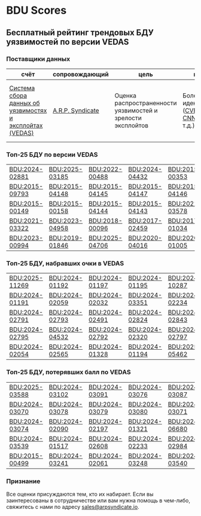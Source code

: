 
# BDU Scores
## Бесплатный рейтинг трендовых БДУ уязвимостей по версии VEDAS

### Поставщики данных
| счёт | cопровождающий | цель | покрытие | определение | частота |
| ----- | ---------- | ------- | -------- | ----------- | --------- |
| [Система сбора данных об уязвимостях и эксплойтах (VEDAS)](https://vedas.arpsyndicate.io) | [A.R.P. Syndicate](https://www.arpsyndicate.io) | Оценка распространенности уязвимостей и зрелости эксплойтов | Более 150 идентификаторов ([CVE](https://github.com/ARPSyndicate/cve-scores), [EUVD](https://github.com/ARPSyndicate/euvd-scores), [CNNVD](https://github.com/ARPSyndicate/cnnvd-scores), [BDU](https://github.com/ARPSyndicate/bdu-scores) и т.д.) | Аналитические данные с открытым исходным кодом (OSINT), полученные от [Exploit Observer](https://www.exploit.observer) | 12-16 часов |



<h3>Топ-25 БДУ по версии VEDAS</h3>

<table>
  <tr>
    <td><a href='https://vedas.arpsyndicate.io/?vuln=BDU:2024-02881'>BDU:2024-02881</a></td>
    <td><a href='https://vedas.arpsyndicate.io/?vuln=BDU:2025-03185'>BDU:2025-03185</a></td>
    <td><a href='https://vedas.arpsyndicate.io/?vuln=BDU:2022-00488'>BDU:2022-00488</a></td>
    <td><a href='https://vedas.arpsyndicate.io/?vuln=BDU:2024-04432'>BDU:2024-04432</a></td>
    <td><a href='https://vedas.arpsyndicate.io/?vuln=BDU:2015-00353'>BDU:2015-00353</a></td>
  </tr>
  <tr>
    <td><a href='https://vedas.arpsyndicate.io/?vuln=BDU:2015-09793'>BDU:2015-09793</a></td>
    <td><a href='https://vedas.arpsyndicate.io/?vuln=BDU:2015-04148'>BDU:2015-04148</a></td>
    <td><a href='https://vedas.arpsyndicate.io/?vuln=BDU:2015-04145'>BDU:2015-04145</a></td>
    <td><a href='https://vedas.arpsyndicate.io/?vuln=BDU:2015-04147'>BDU:2015-04147</a></td>
    <td><a href='https://vedas.arpsyndicate.io/?vuln=BDU:2015-04146'>BDU:2015-04146</a></td>
  </tr>
  <tr>
    <td><a href='https://vedas.arpsyndicate.io/?vuln=BDU:2015-00149'>BDU:2015-00149</a></td>
    <td><a href='https://vedas.arpsyndicate.io/?vuln=BDU:2015-00158'>BDU:2015-00158</a></td>
    <td><a href='https://vedas.arpsyndicate.io/?vuln=BDU:2015-04144'>BDU:2015-04144</a></td>
    <td><a href='https://vedas.arpsyndicate.io/?vuln=BDU:2015-04143'>BDU:2015-04143</a></td>
    <td><a href='https://vedas.arpsyndicate.io/?vuln=BDU:2021-03578'>BDU:2021-03578</a></td>
  </tr>
  <tr>
    <td><a href='https://vedas.arpsyndicate.io/?vuln=BDU:2021-03322'>BDU:2021-03322</a></td>
    <td><a href='https://vedas.arpsyndicate.io/?vuln=BDU:2023-04958'>BDU:2023-04958</a></td>
    <td><a href='https://vedas.arpsyndicate.io/?vuln=BDU:2018-00096'>BDU:2018-00096</a></td>
    <td><a href='https://vedas.arpsyndicate.io/?vuln=BDU:2017-02459'>BDU:2017-02459</a></td>
    <td><a href='https://vedas.arpsyndicate.io/?vuln=BDU:2017-01034'>BDU:2017-01034</a></td>
  </tr>
  <tr>
    <td><a href='https://vedas.arpsyndicate.io/?vuln=BDU:2023-00994'>BDU:2023-00994</a></td>
    <td><a href='https://vedas.arpsyndicate.io/?vuln=BDU:2019-01846'>BDU:2019-01846</a></td>
    <td><a href='https://vedas.arpsyndicate.io/?vuln=BDU:2025-04706'>BDU:2025-04706</a></td>
    <td><a href='https://vedas.arpsyndicate.io/?vuln=BDU:2020-04016'>BDU:2020-04016</a></td>
    <td><a href='https://vedas.arpsyndicate.io/?vuln=BDU:2020-01005'>BDU:2020-01005</a></td>
  </tr>
</table>


<h3>Топ-25 БДУ, набравших очки в VEDAS</h3>

<table>
  <tr>
    <td><a href='https://vedas.arpsyndicate.io/?vuln=BDU:2025-11269'>BDU:2025-11269</a></td>
    <td><a href='https://vedas.arpsyndicate.io/?vuln=BDU:2024-01192'>BDU:2024-01192</a></td>
    <td><a href='https://vedas.arpsyndicate.io/?vuln=BDU:2024-01197'>BDU:2024-01197</a></td>
    <td><a href='https://vedas.arpsyndicate.io/?vuln=BDU:2024-01195'>BDU:2024-01195</a></td>
    <td><a href='https://vedas.arpsyndicate.io/?vuln=BDU:2024-10287'>BDU:2024-10287</a></td>
  </tr>
  <tr>
    <td><a href='https://vedas.arpsyndicate.io/?vuln=BDU:2024-01191'>BDU:2024-01191</a></td>
    <td><a href='https://vedas.arpsyndicate.io/?vuln=BDU:2024-02059'>BDU:2024-02059</a></td>
    <td><a href='https://vedas.arpsyndicate.io/?vuln=BDU:2024-02032'>BDU:2024-02032</a></td>
    <td><a href='https://vedas.arpsyndicate.io/?vuln=BDU:2024-03351'>BDU:2024-03351</a></td>
    <td><a href='https://vedas.arpsyndicate.io/?vuln=BDU:2024-02234'>BDU:2024-02234</a></td>
  </tr>
  <tr>
    <td><a href='https://vedas.arpsyndicate.io/?vuln=BDU:2024-02791'>BDU:2024-02791</a></td>
    <td><a href='https://vedas.arpsyndicate.io/?vuln=BDU:2024-02793'>BDU:2024-02793</a></td>
    <td><a href='https://vedas.arpsyndicate.io/?vuln=BDU:2024-02491'>BDU:2024-02491</a></td>
    <td><a href='https://vedas.arpsyndicate.io/?vuln=BDU:2024-02824'>BDU:2024-02824</a></td>
    <td><a href='https://vedas.arpsyndicate.io/?vuln=BDU:2024-02843'>BDU:2024-02843</a></td>
  </tr>
  <tr>
    <td><a href='https://vedas.arpsyndicate.io/?vuln=BDU:2024-02795'>BDU:2024-02795</a></td>
    <td><a href='https://vedas.arpsyndicate.io/?vuln=BDU:2024-04532'>BDU:2024-04532</a></td>
    <td><a href='https://vedas.arpsyndicate.io/?vuln=BDU:2024-02792'>BDU:2024-02792</a></td>
    <td><a href='https://vedas.arpsyndicate.io/?vuln=BDU:2024-02320'>BDU:2024-02320</a></td>
    <td><a href='https://vedas.arpsyndicate.io/?vuln=BDU:2024-02797'>BDU:2024-02797</a></td>
  </tr>
  <tr>
    <td><a href='https://vedas.arpsyndicate.io/?vuln=BDU:2024-02054'>BDU:2024-02054</a></td>
    <td><a href='https://vedas.arpsyndicate.io/?vuln=BDU:2024-02565'>BDU:2024-02565</a></td>
    <td><a href='https://vedas.arpsyndicate.io/?vuln=BDU:2024-01328'>BDU:2024-01328</a></td>
    <td><a href='https://vedas.arpsyndicate.io/?vuln=BDU:2024-01194'>BDU:2024-01194</a></td>
    <td><a href='https://vedas.arpsyndicate.io/?vuln=BDU:2025-05462'>BDU:2025-05462</a></td>
  </tr>
</table>


<h3>Топ-25 БДУ, потерявших балл по VEDAS</h3>

<table>
  <tr>
    <td><a href='https://vedas.arpsyndicate.io/?vuln=BDU:2025-03588'>BDU:2025-03588</a></td>
    <td><a href='https://vedas.arpsyndicate.io/?vuln=BDU:2024-03102'>BDU:2024-03102</a></td>
    <td><a href='https://vedas.arpsyndicate.io/?vuln=BDU:2024-03091'>BDU:2024-03091</a></td>
    <td><a href='https://vedas.arpsyndicate.io/?vuln=BDU:2024-03076'>BDU:2024-03076</a></td>
    <td><a href='https://vedas.arpsyndicate.io/?vuln=BDU:2024-03087'>BDU:2024-03087</a></td>
  </tr>
  <tr>
    <td><a href='https://vedas.arpsyndicate.io/?vuln=BDU:2024-03070'>BDU:2024-03070</a></td>
    <td><a href='https://vedas.arpsyndicate.io/?vuln=BDU:2024-03078'>BDU:2024-03078</a></td>
    <td><a href='https://vedas.arpsyndicate.io/?vuln=BDU:2024-03079'>BDU:2024-03079</a></td>
    <td><a href='https://vedas.arpsyndicate.io/?vuln=BDU:2024-03080'>BDU:2024-03080</a></td>
    <td><a href='https://vedas.arpsyndicate.io/?vuln=BDU:2024-03071'>BDU:2024-03071</a></td>
  </tr>
  <tr>
    <td><a href='https://vedas.arpsyndicate.io/?vuln=BDU:2024-03074'>BDU:2024-03074</a></td>
    <td><a href='https://vedas.arpsyndicate.io/?vuln=BDU:2024-02090'>BDU:2024-02090</a></td>
    <td><a href='https://vedas.arpsyndicate.io/?vuln=BDU:2024-02197'>BDU:2024-02197</a></td>
    <td><a href='https://vedas.arpsyndicate.io/?vuln=BDU:2024-01321'>BDU:2024-01321</a></td>
    <td><a href='https://vedas.arpsyndicate.io/?vuln=BDU:2024-06680'>BDU:2024-06680</a></td>
  </tr>
  <tr>
    <td><a href='https://vedas.arpsyndicate.io/?vuln=BDU:2024-03539'>BDU:2024-03539</a></td>
    <td><a href='https://vedas.arpsyndicate.io/?vuln=BDU:2024-01517'>BDU:2024-01517</a></td>
    <td><a href='https://vedas.arpsyndicate.io/?vuln=BDU:2024-02608'>BDU:2024-02608</a></td>
    <td><a href='https://vedas.arpsyndicate.io/?vuln=BDU:2024-02233'>BDU:2024-02233</a></td>
    <td><a href='https://vedas.arpsyndicate.io/?vuln=BDU:2024-02984'>BDU:2024-02984</a></td>
  </tr>
  <tr>
    <td><a href='https://vedas.arpsyndicate.io/?vuln=BDU:2015-00499'>BDU:2015-00499</a></td>
    <td><a href='https://vedas.arpsyndicate.io/?vuln=BDU:2024-03241'>BDU:2024-03241</a></td>
    <td><a href='https://vedas.arpsyndicate.io/?vuln=BDU:2024-02061'>BDU:2024-02061</a></td>
    <td><a href='https://vedas.arpsyndicate.io/?vuln=BDU:2024-03248'>BDU:2024-03248</a></td>
    <td><a href='https://vedas.arpsyndicate.io/?vuln=BDU:2024-03540'>BDU:2024-03540</a></td>
  </tr>
</table>


### Признание
Все оценки присуждаются тем, кто их набирает.
Если вы заинтересованы в сотрудничестве или вам нужна помощь в чем-либо, свяжитесь с нами по адресу [sales@arpsyndicate.io](mailto:sales@arpsyndicate.io).

